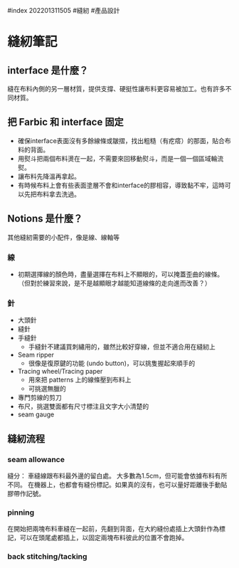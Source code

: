 #index 202201311505 #縫紉 #產品設計 

# 縫紉筆記

## interface 是什麼？
縫在布料內側的另一層材質，提供支撐、硬挺性讓布料更容易被加工。也有許多不同材質。

## 把 Farbic 和 interface 固定
- 確保interface表面沒有多餘線條或皺摺，找出粗糙（有疙瘩）的那面，貼合布料的背面。
- 用熨斗把兩個布料燙在一起，不需要來回移動熨斗，而是一個一個區域輪流熨。
- 讓布料先降溫再拿起。
- 有時候布料上會有些表面塗層不會和interface的膠相容，導致黏不牢，這時可以先把布料拿去洗過。

## Notions 是什麼？
其他縫紉需要的小配件，像是線、線軸等

### 線
- 初期選擇線的顏色時，盡量選擇在布料上不顯眼的，可以掩蓋歪曲的線條。（但對於練習來說，是不是越顯眼才越能知道線條的走向進而改善？）

### 針
- 大頭針
- 縫針
- 手縫針
	- 手縫針不建議買刺繡用的，雖然比較好穿線，但並不適合用在縫紉上
- Seam ripper
	- 很像是復原鍵的功能 (undo button)，可以挑隻握起來順手的
- Tracing wheel/Tracing paper
	- 用來把 patterns 上的線條壓到布料上
	- 可挑選無臘的
- 專門剪線的剪刀
- 布尺，挑選雙面都有尺寸標注且文字大小清楚的
- seam gauge

## 縫紉流程
### seam allowance
縫分：
車縫線跟布料最外邊的留白處。
大多數為1.5cm，但可能會依據布料有所不同。
在機器上，也都會有縫份標記。如果真的沒有，也可以量好距離後手動貼膠帶作記號。

### pinning
在開始把兩塊布料車縫在一起前，先翻到背面，在大約縫份處插上大頭針作為標記，可以在頭尾處都插上，以固定兩塊布料彼此的位置不會跑掉。

### back stitching/tacking